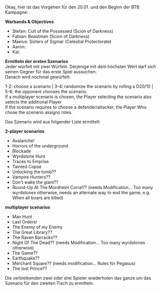 Okay, hier ist das Vorgehen für den 20.01. und den Beginn der BTB Kampagne:  

**Warbands & Objectives**  
 - Stefan: Cult of the Possessed (Scion of Darkness)
 - Fabian: Beastmen (Scion of Darkness)
 - Maeius: Sisters of Sigmar (Celestial Protectorate)
 - Aaron:
 - Kai:
 
**Ermitteln der ersten Szenarios**  
Jeder würfelt mit zwei Würfeln. Derjenige mit dem höchsten Wert darf sich seinen Gegner für das erste Spiel aussuchen.  
Danach wird nochmal gewürfelt:  

1-2: choose a scenario | 3-4: randomize the scenario by rolling a D20/10 | 5-6: the opponent chooses the scenario.  
If a multiplayer scenario is chosen, the Player selecting the scenario also selects the additional Player   
If the scenario requires to choose a defender/attacker, the Player Who chose the scenario assigns roles.  

Das Szenario wird aus folgender Liste ermittelt:  

**2-player scenarios**  
  - Avalanche!  
  - Horrors of the underground  
  - Blockade  
  - Wyrdstone Hunt  
  - Traces to Emprise  
  - Tainted Copse  
  - Unlocking the tomb??  
  - Vampire Hunters??  
  - Don't wake the giant??  
  - Round-Up At The Mordheim Corral?? (needs Modification... Too many wyrdstones otherwise, needs an alternate way to end the game, e.g. When all boars are killed)   
  
  **multiplayer scenarios**   
  - Man Hunt  
  - Last Orders!  
  - The Enemy of my Enemy  
  - The Great Library??  
  - The Raven Barracks??  
  - Night Of The Dead?? (needs Modification... Too many wyrdstones otherwise)  
  - The Game??  
  - Earthquake??  
  - Merchant Square?? (needs modification... Rules for Pegasus)  
  - The lost Prince??  
  
  Die verbleibenden zwei oder drei Spieler wiederholen das ganze um das Szenario für den zweiten Tisch zu ermitteln.

